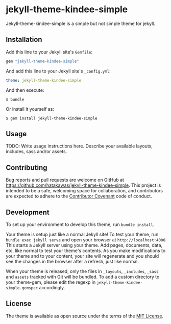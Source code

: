 # jekyll-theme-kindee-simple

Jekyll-theme-kindee-simple is a simple but not simple theme for jekyll.

## Installation

Add this line to your Jekyll site's `Gemfile`:

```ruby
gem "jekyll-theme-kindee-simple"
```

And add this line to your Jekyll site's `_config.yml`:

```yaml
theme: jekyll-theme-kindee-simple
```

And then execute:

    $ bundle

Or install it yourself as:

    $ gem install jekyll-theme-kindee-simple

## Usage

TODO: Write usage instructions here. Describe your available layouts, includes, sass and/or assets.

## Contributing

Bug reports and pull requests are welcome on GitHub at https://github.com/hatakawas/jekyll-theme-kindee-simple. This project is intended to be a safe, welcoming space for collaboration, and contributors are expected to adhere to the [Contributor Covenant](http://contributor-covenant.org) code of conduct.

## Development

To set up your environment to develop this theme, run `bundle install`.

Your theme is setup just like a normal Jekyll site! To test your theme, run `bundle exec jekyll serve` and open your browser at `http://localhost:4000`. This starts a Jekyll server using your theme. Add pages, documents, data, etc. like normal to test your theme's contents. As you make modifications to your theme and to your content, your site will regenerate and you should see the changes in the browser after a refresh, just like normal.

When your theme is released, only the files in `_layouts`, `_includes`, `_sass` and `assets` tracked with Git will be bundled.
To add a custom directory to your theme-gem, please edit the regexp in `jekyll-theme-kindee-simple.gemspec` accordingly.

## License

The theme is available as open source under the terms of the [MIT License](https://opensource.org/licenses/MIT).

